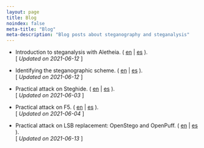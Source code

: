 ```yaml
---
layout: page
title: Blog
noindex: false
meta-title: "Blog"
meta-description: "Blog posts about steganography and steganalysis"
---
```


- Introduction to steganalysis with Aletheia.
  ( [en](/stego/aletheia/intro-en) | [es](/stego/aletheia/intro-es) ). 
  <br>[ *Updated on 2021-06-12* ]

- Identifying the steganographic scheme. 
  ( [en](/stego/aletheia/identify-en) | [es](/stego/aletheia/identify-es) ).
  <br>[ *Updated on 2021-06-12* ]

- Practical attack on Steghide.
  ( [en](/stego/aletheia/steghide-attack-en) | [es](/stego/aletheia/steghide-attack-es) ).
  <br>[ *Updated on 2021-06-03* ]

- Practical attack on F5.
  ( [en](/stego/aletheia/f5-attack-en) | [es](/stego/aletheia/f5-attack-es) ).
  <br>[ *Updated on 2021-06-04* ]

- Practical attack on LSB replacement: OpenStego and OpenPuff. 
  ( [en](/stego/aletheia/lsbr-attack-en) | [es](/stego/aletheia/lsbr-attack-es) ). 
  <br>[ *Updated on 2021-06-13* ]


